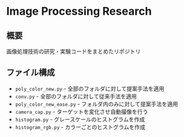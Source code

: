 # Image Processing Research

## 概要
画像処理技術の研究・実験コードをまとめたリポジトリ

## ファイル構成
- `poly_color_new.py` - 全部のフォルダに対して提案手法を適用
- `conv.py` - 全部のフォルダに対して従来手法を適用  
- `poly_color_new_ease.py` - フォルダ内のみに対して提案手法を適用
- `camera_cap.py` - ターゲットを変化させ自動撮像を行う
- `histogram.py` - グレースケールのヒストグラムを作成
- `histogram_rgb.py` - カラーごとのヒストグラムを作成